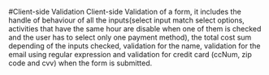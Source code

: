 #Client-side Validation
Client-side Validation of a form, it includes the handle of behaviour of all the inputs(select input match select options, activities that have the same hour are disable when one of them is checked and the user has to select only one payment method), the total cost sum depending of the inputs checked,  validation for the name, validation for the email using regular expression and validation for credit card (ccNum, zip code and cvv) when the form is submitted.
